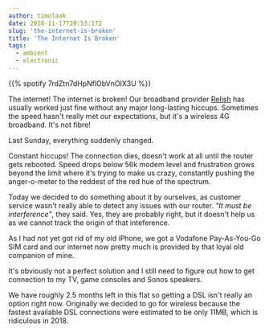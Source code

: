 ```yaml
---
author: timolaak
date: 2018-11-17T20:53:17Z
slug: 'the-internet-is-broken'
title: 'The Internet Is Broken'
tags:
  - ambient
  - electronic
---
```


{{% spotify 7rdZtn7dHpNflObVnOIX3U %}}

The internet! The internet is broken! Our broadband provider
[Relish](https://www1.relish.net) has usually worked just fine without any major
long-lasting hiccups. Sometimes the speed hasn't really met our expectations,
but it's a wireless 4G broadband. It's not fibre!

Last Sunday, everything suddenly changed.

Constant hiccups! The connection dies, doesn't work at all until the router gets rebooted.
Speed drops below 56k modem level and frustration grows beyond the limit where it's
trying to make us crazy, constantly pushing the anger-o-meter to the
reddest of the red hue of the spectrum.

Today we decided to do something about it by ourselves, as customer service
wasn't really able to detect any issues with our router. _"It must be interference"_, they said.
Yes, they are probably right, but it doesn't help us as we cannot track the origin
of that inteference.

As I had not yet got rid of my old iPhone, we got a Vodafone Pay-As-You-Go SIM
card and our internet now pretty much is provided by that loyal old companion of mine.

It's obviously not a perfect solution and I still need to figure out how to get
connection to my TV, game consoles and Sonos speakers.

We have roughly 2.5 months left in this flat so getting a DSL isn't really an option
right now. Originally we decided to go for wireless because the fastest available DSL
connections were estimated to be only 11MB, which is ridiculous in 2018.
